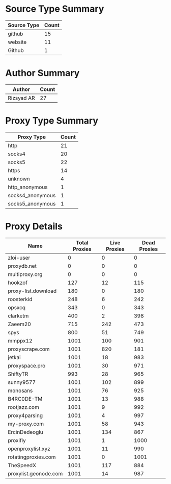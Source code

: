 # Source Type Summary

| Source Type | Count |
|-------------|-------|
| github | 15 |
| website | 11 |
| Github | 1 |


# Author Summary

| Author | Count |
|--------|-------|
| Rizsyad AR | 27 |


# Proxy Type Summary

| Proxy Type | Count |
|------------|-------|
| http | 21 |
| socks4 | 20 |
| socks5 | 22 |
| https | 14 |
| unknown | 4 |
| http_anonymous | 1 |
| socks4_anonymous | 1 |
| socks5_anonymous | 1 |


# Proxy Details

| Name | Total Proxies | Live Proxies | Dead Proxies |
|------|---------------|--------------|---------------|
| zloi-user | 0 | 0 | 0 |
| proxydb.net | 0 | 0 | 0 |
| multiproxy.org | 0 | 0 | 0 |
| hookzof | 127 | 12 | 115 |
| proxy-list.download | 180 | 0 | 180 |
| roosterkid | 248 | 6 | 242 |
| opsxcq | 343 | 0 | 343 |
| clarketm | 400 | 2 | 398 |
| Zaeem20 | 715 | 242 | 473 |
| spys | 800 | 51 | 749 |
| mmppx12 | 1001 | 100 | 901 |
| proxyscrape.com | 1001 | 820 | 181 |
| jetkai | 1001 | 18 | 983 |
| proxyspace.pro | 1001 | 30 | 971 |
| ShiftyTR | 993 | 28 | 965 |
| sunny9577 | 1001 | 102 | 899 |
| monosans | 1001 | 76 | 925 |
| B4RC0DE-TM | 1001 | 13 | 988 |
| rootjazz.com | 1001 | 9 | 992 |
| proxy4parsing | 1001 | 4 | 997 |
| my-proxy.com | 1001 | 58 | 943 |
| ErcinDedeoglu | 1001 | 134 | 867 |
| proxifly | 1001 | 1 | 1000 |
| openproxylist.xyz | 1001 | 11 | 990 |
| rotatingproxies.com | 1001 | 0 | 1001 |
| TheSpeedX | 1001 | 117 | 884 |
| proxylist.geonode.com | 1001 | 14 | 987 |

